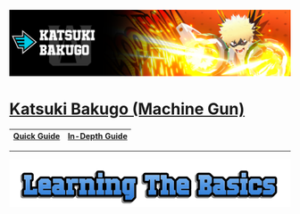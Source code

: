 <p align="center">
    <img src="https://raw.githubusercontent.com/HydrosPlays/ultrarumbleguide/refs/heads/main/images/201.png" /><br/>
</p>

# [Katsuki Bakugo (Machine Gun)](https://ultrarumble.com/character/2#Variant-1)

| [Quick Guide](#quickguide) | [In-Depth Guide](#indepthguide) | 
|----------------------------|---------------------------------|

<hr>
<p align="center">
    <img src="https://raw.githubusercontent.com/HydrosPlays/ultrarumbleguide/refs/heads/main/images/title1.png" /></br>
</p>